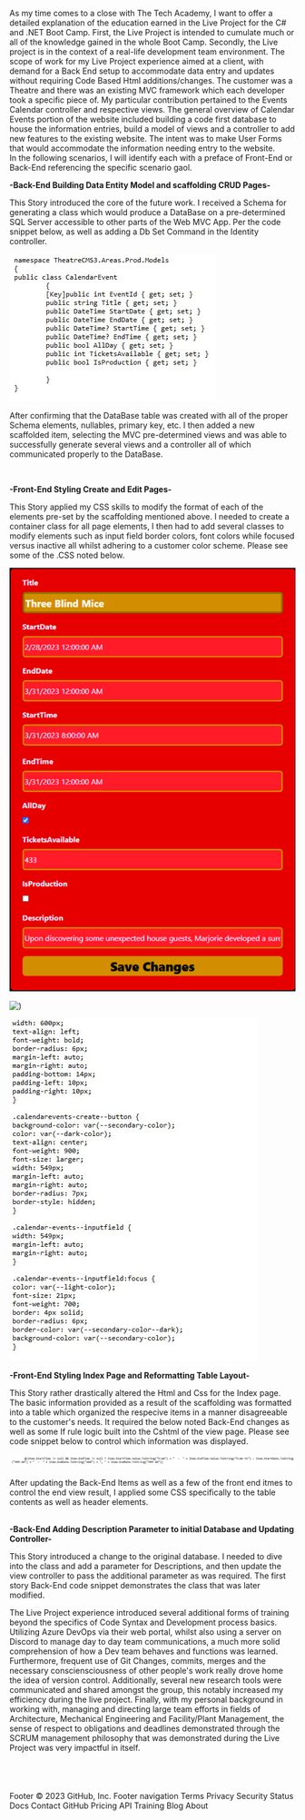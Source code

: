 As my time comes to a close with The Tech Academy, I want to offer a detailed explanation of the education earned in the Live Project for the C# and .NET Boot 
Camp.  First, the Live Project is intended to cumulate much or all of the knowledge gained in the whole Boot Camp.  Secondly, the Live project is in the context 
of a real-life development team environment.  The scope of work for my Live Project experience aimed at a client, with demand for a Back End setup to accommodate 
data entry and updates without requiring Code Based Html additions/changes.  The customer was a Theatre and there was an existing MVC framework which each developer
took a specific piece of.  My particular contribution pertained to the Events Calendar controller and respective views.  The general overview of Calendar Events 
portion of the website included building a code first database to house the information entries, build a model of views and a controller to add new features to the 
existing website.  The intent was to make User Forms that would accommodate the information needing entry to the website.
<br />
In the following scenarios, I will identify each with a preface of Front-End or Back-End referencing the specific scenario gaol.
<br />

**-Back-End  Building Data Entity Model and scaffolding CRUD Pages-**

  This Story introduced the core of the future work.  I received a Schema for generating a class which would produce a DataBase on a pre-determined 
  SQL Server accessible to other parts of the Web MVC App. Per the code snippet below, as well as adding a Db Set Command in the Identity controller. 
 

![alt text](https://github.com/TRK360/C_Sharp-Projects/blob/main/CodeSnippet1.jpg)

  After confirming that the DataBase table was created with all of the proper Schema elements, nullables, primary key, etc. I then added a new 
  scaffolded item, selecting the MVC pre-determined views and was able to successfully generate several views and a controller all of which communicated 
  properly to the DataBase.

<br />

**-Front-End  Styling Create and Edit Pages-**

  This Story applied my CSS skills to modify the format of each of the elements pre-set by the scaffolding mentioned above.  I needed to create a 
  container class for all page elements, I then had to add several classes to modify elements such as input field border colors, font colors while 
  focused versus inactive all whilst adhering to a customer color scheme.  Please see some of the .CSS noted below.
		
![alt text](https://github.com/TRK360/C_Sharp-Projects/blob/main/ViewSnippet.jpg)

![<img src="[https://github.com/TRK360/C_Sharp-Projects/blob/main/ViewSnippet.jpg" width="120px" />)]()


	
			
![alt text](https://github.com/TRK360/C_Sharp-Projects/blob/main/CodeSnippet2.jpg)

**-Front-End  Styling Index Page and Reformatting Table Layout-**

  This Story rather drastically altered the Html and Css for the Index page.  The basic information provided as a result of the scaffolding was 
  formatted into a table which organized the respecive items in a manner disagreeable to the customer's needs.  It required the below noted Back-End 
  changes as well as some If rule logic built into the Cshtml of the view page.  Please see code snippet below to control which information was 
  displayed.

![alt text](https://github.com/TRK360/C_Sharp-Projects/blob/main/CodeSnippet3.jpg)

		
  After updating the Back-End Items as well as a few of the front end itmes to control the end view result, I applied some CSS specifically to the 
  table contents as well as header elements.
<br />
<br />

**-Back-End  Adding Description Parameter to initial Database and Updating Controller-**

  This Story introduced a change to the original database.  I needed to dive into the class and add a parameter for Descriptions, and then update 
  the view controller to pass the additional parameter as was required.  The first story Back-End code snippet demonstrates the class that was later
  modified.
<br />

  The Live Project experience introduced several additional forms of training beyond the specifics of Code Syntax and Development process basics.  Utilizing Azure 
  DevOps via their web portal, whilst also using a server on Discord to manage day to day team communications, a much more solid comprehension of how a Dev team 
  behaves and functions was learned.  Furthermore, frequent use of Git Changes, commits, merges and the necessary consciensciousness of other people's work really 
  drove home the idea of version control.  Additionally, several new research tools were communicated and shared amongst the group, this notably increased my 
  efficiency during the live project.  Finally, with my personal background in working with, managing and directing large team efforts in fields of Architecture, 
  Mechanical Engineering and Facility/Plant Management, the sense of respect to obligations and deadlines demonstrated through the SCRUM management philosophy that 
  was demonstrated during the Live Project was very impactful in itself. 
 <br /> 
 <br />
 <br />
 <br />
 <br />
Footer
© 2023 GitHub, Inc.
Footer navigation
Terms
Privacy
Security
Status
Docs
Contact GitHub
Pricing
API
Training
Blog
About
